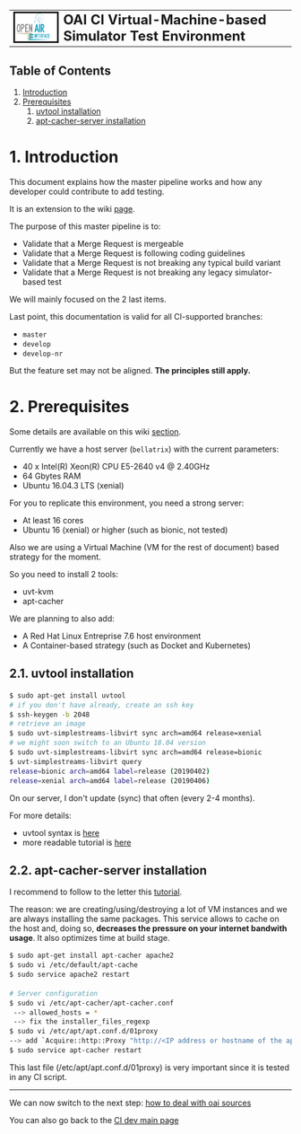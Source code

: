 <table style="border-collapse: collapse; border: none;">
  <tr style="border-collapse: collapse; border: none;">
    <td style="border-collapse: collapse; border: none;">
      <a href="http://www.openairinterface.org/">
         <img src="../../doc/images/oai_final_logo.png" alt="" border=3 height=50 width=150>
         </img>
      </a>
    </td>
    <td style="border-collapse: collapse; border: none; vertical-align: center;">
      <b><font size = "5">OAI CI Virtual-Machine-based Simulator Test Environment</font></b>
    </td>
  </tr>
</table>

## Table of Contents ##

1.  [Introduction](#1-introduction)
2.  [Prerequisites](#2-prerequisites)
    1.  [uvtool installation](#21-uvtool-installation)
    2.  [apt-cacher-server installation](#22-apt-cacher-server-installation)

# 1. Introduction #

This document explains how the master pipeline works and how any developer could contribute to add testing.

It is an extension to the wiki [page](https://gitlab.eurecom.fr/oai/openairinterface5g/wikis/ci/enb-master-job).

The purpose of this master pipeline is to:

*  Validate that a Merge Request is mergeable
*  Validate that a Merge Request is following coding guidelines
*  Validate that a Merge Request is not breaking any typical build variant
*  Validate that a Merge Request is not breaking any legacy simulator-based test

We will mainly focused on the 2 last items.

Last point, this documentation is valid for all CI-supported branches:

*  `master`
*  `develop`
*  `develop-nr`

But the feature set may not be aligned. **The principles still apply.**

# 2. Prerequisites #

Some details are available on this wiki [section](https://gitlab.eurecom.fr/oai/openairinterface5g/wikis/ci/enb-ci-architecture#22-pipeline-executor).

Currently we have a host server (`bellatrix`) with the current parameters:

*  40 x Intel(R) Xeon(R) CPU E5-2640 v4 @ 2.40GHz
*  64 Gbytes RAM
*  Ubuntu 16.04.3 LTS (xenial)

For you to replicate this environment, you need a strong server:

*  At least 16 cores
*  Ubuntu 16 (xenial) or higher (such as bionic, not tested)

Also we are using a Virtual Machine (VM for the rest of document) based strategy for the moment.

So you need to install 2 tools:

*  uvt-kvm
*  apt-cacher

We are planning to also add:

*  A Red Hat Linux Entreprise 7.6 host environment
*  A Container-based strategy (such as Docket and Kubernetes)

## 2.1. uvtool installation ##

```bash
$ sudo apt-get install uvtool
# if you don't have already, create an ssh key
$ ssh-keygen -b 2048
# retrieve an image
$ sudo uvt-simplestreams-libvirt sync arch=amd64 release=xenial
# we might soon switch to an Ubuntu 18.04 version
$ sudo uvt-simplestreams-libvirt sync arch=amd64 release=bionic
$ uvt-simplestreams-libvirt query
release=bionic arch=amd64 label=release (20190402)
release=xenial arch=amd64 label=release (20190406)
```

On our server, I don't update (sync) that often (every 2-4 months).

For more details:

*  uvtool syntax is [here](http://manpages.ubuntu.com/manpages/trusty/man1/uvt-kvm.1.html)
*  more readable tutorial is [here](https://help.ubuntu.com/lts/serverguide/cloud-images-and-uvtool.html)

## 2.2. apt-cacher-server installation ##

I recommend to follow to the letter this [tutorial](https://help.ubuntu.com/community/Apt-Cacher-Server).

The reason: we are creating/using/destroying a lot of VM instances and we are always installing the same packages.
This service allows to cache on the host and, doing so, **decreases the pressure on your internet bandwith usage**.
It also optimizes time at build stage.

```bash
$ sudo apt-get install apt-cacher apache2
$ sudo vi /etc/default/apt-cache
$ sudo service apache2 restart

# Server configuration
$ sudo vi /etc/apt-cacher/apt-cacher.conf 
 --> allowed_hosts = *
 --> fix the installer_files_regexp
$ sudo vi /etc/apt/apt.conf.d/01proxy
--> add `Acquire::http::Proxy "http://<IP address or hostname of the apt-cacher server>:3142";`
$ sudo service apt-cacher restart
```

This last file (/etc/apt/apt.conf.d/01proxy) is very important since it is tested in any CI script.

---

We can now switch to the next step: [how to deal with oai sources](./vm_based_simulator_sources)

You can also go back to the [CI dev main page](./ci_dev_home)

